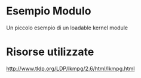 # Esempio Modulo
Un piccolo esempio di un loadable kernel module

# Risorse utilizzate
http://www.tldp.org/LDP/lkmpg/2.6/html/lkmpg.html
	
